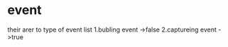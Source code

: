 # event 
   their arer to type of event list
   1.bubling  event ->false
   2.captureing event ->true